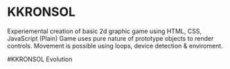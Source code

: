 # KKRONSOL

Experiemental creation of basic 2d graphic game using HTML, CSS, JavaScript (Plain)
Game uses pure nature of prototype objects to render controls. 
Movement is possible using loops, device detection & enviroment.

#KKRONSOL Evolution
